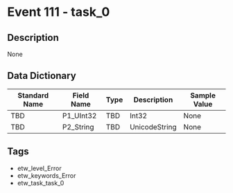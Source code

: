 # Event 111 - task_0

## Description
None

## Data Dictionary
|Standard Name|Field Name|Type|Description|Sample Value|
|---|---|---|---|---|
|TBD|P1_UInt32|TBD|Int32|None|None|
|TBD|P2_String|TBD|UnicodeString|None|None|

## Tags
* etw_level_Error
* etw_keywords_Error
* etw_task_task_0
